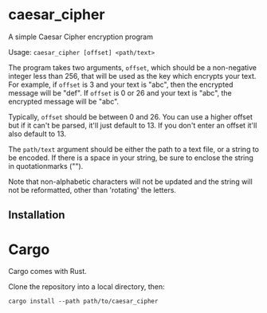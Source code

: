 # caesar_cipher
A simple Caesar Cipher encryption program

Usage: `caesar_cipher [offset] <path/text>`

The program takes two arguments, `offset`, which should be a non-negative integer less than 256, that will be used as the key which encrypts your text.
For example, if `offset` is 3 and your text is "abc", then the encrypted message will be "def". If `offset` is 0 or 26 and your text is "abc", the encrypted message will be "abc".

Typically, `offset` should be between 0 and 26. You can use a higher offset but if it can't be parsed, it'll just default to 13. If you don't enter an offset it'll also default to 13.

The `path/text` argument should be either the path to a text file, or a string to be encoded. If there is a space in your string, be sure to enclose the string in quotationmarks ("").

Note that non-alphabetic characters will not be updated and the string will not be reformatted, other than 'rotating' the letters.

## Installation

# Cargo
Cargo comes with Rust.

Clone the repository into a local directory, then:
```
cargo install --path path/to/caesar_cipher
```
